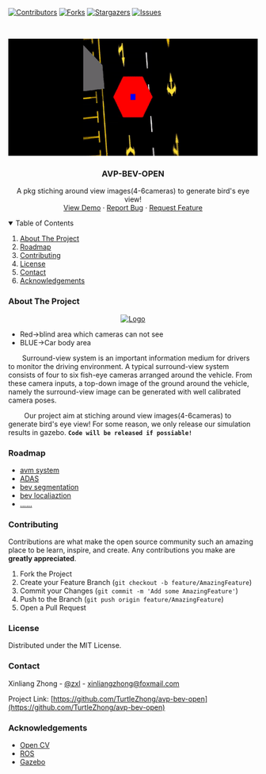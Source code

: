 [![Contributors][contributors-shield]][contributors-url]
[![Forks][forks-shield]][forks-url]
[![Stargazers][stars-shield]][stars-url]
[![Issues][issues-shield]][issues-url]

<!-- PROJECT LOGO -->
<br />
<p align="center">
  <a href="https://github.com/TurtleZhong/avp-bev-open">
    <img src="imgs/bev.gif" alt="Logo" width="600" height="236">
  </a>

  <h3 align="center">AVP-BEV-OPEN</h3>

  <p align="center">
    A pkg stiching around view images(4-6cameras) to generate bird's eye view!
    <br />
    <a href="https://github.com/TurtleZhong/avp-bev-open">View Demo</a>
    ·
    <a href="https://github.com/TurtleZhong/avp-bev-open/issues">Report Bug</a>
    ·
    <a href="https://github.com/TurtleZhong/avp-bev-open">Request Feature</a>
  </p>
</p>

<!-- TABLE OF CONTENTS -->
<details open="open">
  <summary>Table of Contents</summary>
  <ol>
    <li>
      <a href="#about-the-project">About The Project</a>
    </li>
    <li><a href="#roadmap">Roadmap</a></li>
    <li><a href="#contributing">Contributing</a></li>
    <li><a href="#license">License</a></li>
    <li><a href="#contact">Contact</a></li>
    <li><a href="#acknowledgements">Acknowledgements</a></li>
  </ol>
</details>

<!-- ABOUT THE PROJECT -->
### About The Project
<p align="center">
  <a href="https://github.com/TurtleZhong/avp-bev-open">
    <img src="imgs/bev2.gif" alt="Logo" width="600" height="342">
  </a>
</p>

* <a>Red->blind area which cameras can not see</a>
* <a>BLUE->Car body area</a>

&emsp;&emsp;Surround-view system is an important information medium for drivers to monitor the driving environment. A typical surround-view
system consists of four to six fish-eye cameras arranged around the
vehicle. From these camera inputs, a top-down image of the ground
around the vehicle, namely the surround-view image can be generated with well calibrated camera poses.

&emsp;&emsp; Our project aim at stiching around view images(4-6cameras) to generate bird's eye view! For some reason, we only release our simulation results in gazebo. **`Code will be released if possiable!`**

<!-- ROADMAP -->
### Roadmap

* [avm system]()
* [ADAS]()
* [bev segmentation]()
* [bev localiaztion]()
* [......]()



<!-- CONTRIBUTING -->
### Contributing

Contributions are what make the open source community such an amazing place to be learn, inspire, and create. Any contributions you make are **greatly appreciated**.

1. Fork the Project
2. Create your Feature Branch (`git checkout -b feature/AmazingFeature`)
3. Commit your Changes (`git commit -m 'Add some AmazingFeature'`)
4. Push to the Branch (`git push origin feature/AmazingFeature`)
5. Open a Pull Request



<!-- LICENSE -->
### License

Distributed under the MIT License.


<!-- CONTACT -->
### Contact

Xinliang Zhong - [@zxl](null) - xinliangzhong@foxmail.com

Project Link: [https://github.com/TurtleZhong/avp-bev-open](https://github.com/TurtleZhong/avp-bev-open)



<!-- ACKNOWLEDGEMENTS -->
### Acknowledgements
* [Open CV](https://opencv.org/)
* [ROS](http://wiki.ros.org/)
* [Gazebo](http://gazebosim.org/)



<!-- MARKDOWN LINKS & IMAGES -->
<!-- https://www.markdownguide.org/basic-syntax/#reference-style-links -->
[contributors-shield]: https://img.shields.io/github/contributors/TurtleZhong/avp-bev-open.svg?style=for-the-badge
[contributors-url]: https://github.com/TurtleZhong/avp-bev-open/graphs/contributors
[forks-shield]: https://img.shields.io/github/forks/TurtleZhong/avp-bev-open.svg?style=for-the-badge
[forks-url]: https://github.com/TurtleZhong/avp-bev-open/network/members
[stars-shield]: https://img.shields.io/github/stars/TurtleZhong/avp-bev-open.svg?style=for-the-badge
[stars-url]: https://github.com/TurtleZhong/avp-bev-open/stargazers
[issues-shield]: https://img.shields.io/github/issues/TurtleZhong/avp-bev-open.svg?style=for-the-badge
[issues-url]: https://github.com/TurtleZhong/avp-bev-open/issues
[license-shield]: https://img.shields.io/github/license/TurtleZhong/avp-bev-open.svg?style=for-the-badge
[license-url]: https://github.com/TurtleZhong/avp-bev-open/blob/master/LICENSE.txt
[linkedin-shield]: https://img.shields.io/badge/-LinkedIn-black.svg?style=for-the-badge&logo=linkedin&colorB=555
[linkedin-url]: https://linkedin.com/in/TurtleZhong


